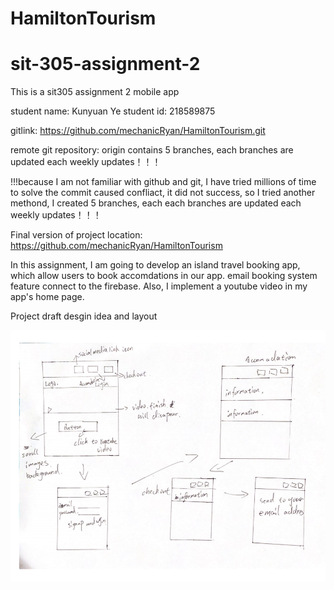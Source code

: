 # HamiltonTourism

# sit-305-assignment-2

This is a sit305 assignment 2 mobile app

student name: Kunyuan Ye 
student id: 218589875

gitlink: https://github.com/mechanicRyan/HamiltonTourism.git

remote git repository: origin contains 5 branches, each branches are updated each weekly updates！！！

!!!because I am not familiar with github and git, I have tried millions of time to solve the commit caused confliact, it did not success, so I tried another methond, I created 5 branches, each each branches are updated each weekly updates！！！

Final version of project location: https://github.com/mechanicRyan/HamiltonTourism

In this assignment, I am going to develop an island travel booking app, which allow users to book accomdations in our app. email booking system feature connect to the firebase. Also, I implement a youtube video in my app's home page.

Project draft desgin idea and layout

![](微信图片_20200531234710.png)
